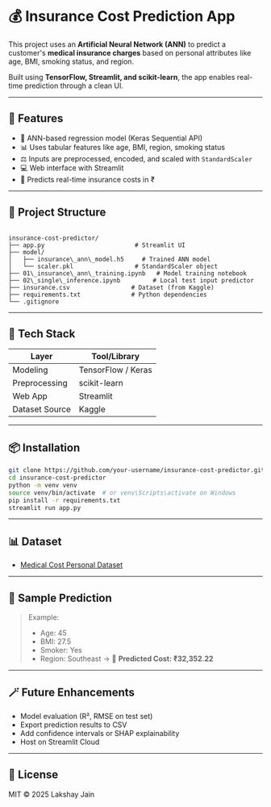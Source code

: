 # 💰 Insurance Cost Prediction App

This project uses an **Artificial Neural Network (ANN)** to predict a customer's **medical insurance charges** based on personal attributes like age, BMI, smoking status, and region.

Built using **TensorFlow, Streamlit, and scikit-learn**, the app enables real-time prediction through a clean UI.

---

## 🚀 Features

- 🧠 ANN-based regression model (Keras Sequential API)
- 📊 Uses tabular features like age, BMI, region, smoking status
- ⚖️ Inputs are preprocessed, encoded, and scaled with `StandardScaler`
- 💻 Web interface with Streamlit
- 💸 Predicts real-time insurance costs in ₹

---

## 📁 Project Structure

```

insurance-cost-predictor/
├── app.py                         # Streamlit UI
├── model/
│   ├── insurance\_ann\_model.h5     # Trained ANN model
│   └── scaler.pkl                 # StandardScaler object
├── 01\_insurance\_ann\_training.ipynb   # Model training notebook
├── 02\_single\_inference.ipynb         # Local test input predictor
├── insurance.csv                 # Dataset (from Kaggle)
├── requirements.txt              # Python dependencies
└── .gitignore

````

---

## 🧠 Tech Stack

| Layer          | Tool/Library              |
|----------------|---------------------------|
| Modeling       | TensorFlow / Keras        |
| Preprocessing  | scikit-learn              |
| Web App        | Streamlit                 |
| Dataset Source | Kaggle                    |

---

## 📦 Installation

```bash
git clone https://github.com/your-username/insurance-cost-predictor.git
cd insurance-cost-predictor
python -m venv venv
source venv/bin/activate  # or venv\Scripts\activate on Windows
pip install -r requirements.txt
streamlit run app.py
````

---

## 📊 Dataset

* [Medical Cost Personal Dataset](https://www.kaggle.com/datasets/mirichoi0218/insurance)

---

## 📌 Sample Prediction

> Example:
>
> * Age: 45
> * BMI: 27.5
> * Smoker: Yes
> * Region: Southeast
>   → 🧠 **Predicted Cost: ₹32,352.22**

---

## 🪄 Future Enhancements

* Model evaluation (R², RMSE on test set)
* Export prediction results to CSV
* Add confidence intervals or SHAP explainability
* Host on Streamlit Cloud

---

## 📜 License

MIT © 2025 Lakshay Jain

```
